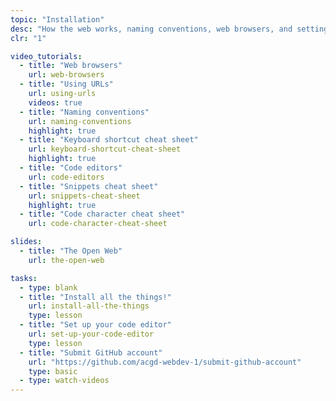 ```yaml
---
topic: "Installation"
desc: "How the web works, naming conventions, web browsers, and setting up our computers."
clr: "1"

video_tutorials:
  - title: "Web browsers"
    url: web-browsers
  - title: "Using URLs"
    url: using-urls
    videos: true
  - title: "Naming conventions"
    url: naming-conventions
    highlight: true
  - title: "Keyboard shortcut cheat sheet"
    url: keyboard-shortcut-cheat-sheet
    highlight: true
  - title: "Code editors"
    url: code-editors
  - title: "Snippets cheat sheet"
    url: snippets-cheat-sheet
    highlight: true
  - title: "Code character cheat sheet"
    url: code-character-cheat-sheet

slides:
  - title: "The Open Web"
    url: the-open-web

tasks:
  - type: blank
  - title: "Install all the things!"
    url: install-all-the-things
    type: lesson
  - title: "Set up your code editor"
    url: set-up-your-code-editor
    type: lesson
  - title: "Submit GitHub account"
    url: "https://github.com/acgd-webdev-1/submit-github-account"
    type: basic
  - type: watch-videos
---
```

